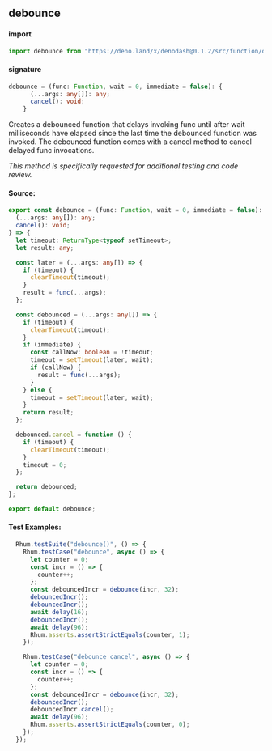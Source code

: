 
## debounce

#### import
```typescript
import debounce from "https://deno.land/x/denodash@0.1.2/src/function/debounce.ts"
```

#### signature
```typescript
debounce = (func: Function, wait = 0, immediate = false): {
      (...args: any[]): any;
      cancel(): void;
    }
```

Creates a debounced function that delays invoking func until after wait milliseconds have elapsed since the last time the debounced function was invoked. The debounced function comes with a cancel method to cancel delayed func invocations.
      
_This method is specifically requested for additional testing and code review._

#### Source:

```typescript
export const debounce = (func: Function, wait = 0, immediate = false): {
  (...args: any[]): any;
  cancel(): void;
} => {
  let timeout: ReturnType<typeof setTimeout>;
  let result: any;

  const later = (...args: any[]) => {
    if (timeout) {
      clearTimeout(timeout);
    }
    result = func(...args);
  };

  const debounced = (...args: any[]) => {
    if (timeout) {
      clearTimeout(timeout);
    }
    if (immediate) {
      const callNow: boolean = !timeout;
      timeout = setTimeout(later, wait);
      if (callNow) {
        result = func(...args);
      }
    } else {
      timeout = setTimeout(later, wait);
    }
    return result;
  };

  debounced.cancel = function () {
    if (timeout) {
      clearTimeout(timeout);
    }
    timeout = 0;
  };

  return debounced;
};

export default debounce;

```

#### Test Examples: 

```typescript
  Rhum.testSuite("debounce()", () => {
    Rhum.testCase("debounce", async () => {
      let counter = 0;
      const incr = () => {
        counter++;
      };
      const debouncedIncr = debounce(incr, 32);
      debouncedIncr();
      debouncedIncr();
      await delay(16);
      debouncedIncr();
      await delay(96);
      Rhum.asserts.assertStrictEquals(counter, 1);
    });

    Rhum.testCase("debounce cancel", async () => {
      let counter = 0;
      const incr = () => {
        counter++;
      };
      const debouncedIncr = debounce(incr, 32);
      debouncedIncr();
      debouncedIncr.cancel();
      await delay(96);
      Rhum.asserts.assertStrictEquals(counter, 0);
    });
  });
```

  